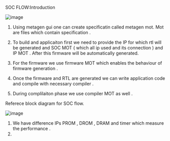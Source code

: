 


SOC FLOW:Introduction 


![image](https://user-images.githubusercontent.com/73343230/132099895-03e65384-1971-49fe-ad7a-b91c8f32c199.png)

1) Using metagen gui one can create specificatin called metagen mot. Mot are files which contain specification .

2) To build and applicaiton first we need to provide the IP for which rtl will be generated and SOC MOT ( which all ip used and its connection ) and IP MOT . 
After this firmware will be automatically generated. 

3) For the firmware we use firmware MOT which enables the behaviour of firmware generation . 

4) Once the firmware and RTL are generated we can write application code and compile with necessary compiler . 
5) During complilaiton phase we use compiler MOT as well . 

Referece block diagram for SOC flow.

![image](https://user-images.githubusercontent.com/73343230/132100206-b34fe919-ef7c-43cb-a8ba-c5970ccb82b9.png)


1) We have difference IPs PROM , DROM , DRAM and timer which measure the performance . 
2) 
